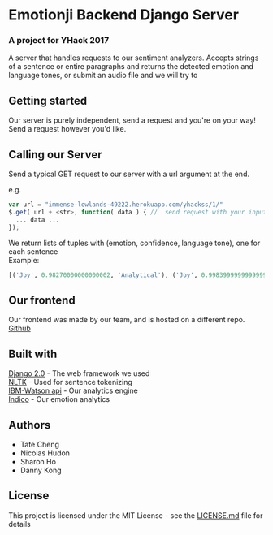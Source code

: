 # Emotionji Backend Django Server
### A project for YHack 2017
A server that handles requests to our sentiment analyzers. Accepts strings of a sentence or entire paragraphs and returns the detected emotion and language tones, or submit an audio file and we will try to

## Getting started
Our server is purely independent, send a request and you're on your way! Send a request however you'd like.


## Calling our Server
Send a typical GET request to our server with a url argument at the end.  

e.g.
``` javascript
var url = "immense-lowlands-49222.herokuapp.com/yhackss/1/"
$.get( url + <str>, function( data ) { //  send request with your input replacing <str>
  ... data ...
});
```

We return lists of tuples with (emotion, confidence, language tone), one for each sentence  
Example:
```python
[('Joy', 0.98270000000000002, 'Analytical'), ('Joy', 0.99839999999999995, 'Tentative')] # example api results

```

## Our frontend
Our frontend was made by our team, and is hosted on a different repo.
[Github](https://github.com/sharon-ho/emotionji/blob/master/index.html)


## Built with
[Django 2.0](https://docs.djangoproject.com/en/2.0/releases/2.0/) - The web framework we used  
[NLTK](http://www.nltk.org/) - Used for sentence tokenizing  
[IBM-Watson api](https://www.ibm.com/watson/) - Our analytics engine  
[Indico](https://indico.io/) - Our emotion analytics  

## Authors
- Tate Cheng
- Nicolas Hudon
- Sharon Ho
- Danny Kong

## License
This project is licensed under the MIT License - see the [LICENSE.md](https://github.com/DannyKong12/yhack17/blob/master/LICENCE.md) file for details
